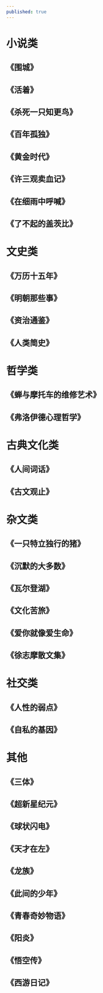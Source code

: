```yaml
---
published: true
---
```

# 小说类  
## 《围城》  
## 《活着》  
## 《杀死一只知更鸟》  
## 《百年孤独》  
## 《黄金时代》  
## 《许三观卖血记》  
## 《在细雨中呼喊》  
## 《了不起的盖茨比》  
# 文史类
## 《万历十五年》  
## 《明朝那些事》  
## 《资治通鉴》  
## 《人类简史》
# 哲学类
## 《蝉与摩托车的维修艺术》  
## 《弗洛伊德心理哲学》  
# 古典文化类  
## 《人间词话》  
## 《古文观止》  
# 杂文类
## 《一只特立独行的猪》  
## 《沉默的大多数》  
## 《瓦尔登湖》  
## 《文化苦旅》  
## 《爱你就像爱生命》  
## 《徐志摩散文集》  
# 社交类
## 《人性的弱点》  
## 《自私的基因》  
# 其他
## 《三体》  
## 《超新星纪元》  
## 《球状闪电》  
## 《天才在左》  
## 《龙族》  
## 《此间的少年》  
## 《青春奇妙物语》  
## 《阳炎》  
## 《悟空传》  
## 《西游日记》
